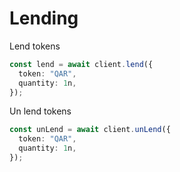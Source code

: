 # Lending

Lend tokens

```typescript
const lend = await client.lend({
  token: "QAR",
  quantity: 1n,
});
```

Un lend tokens

```typescript
const unLend = await client.unLend({
  token: "QAR",
  quantity: 1n,
});

```
